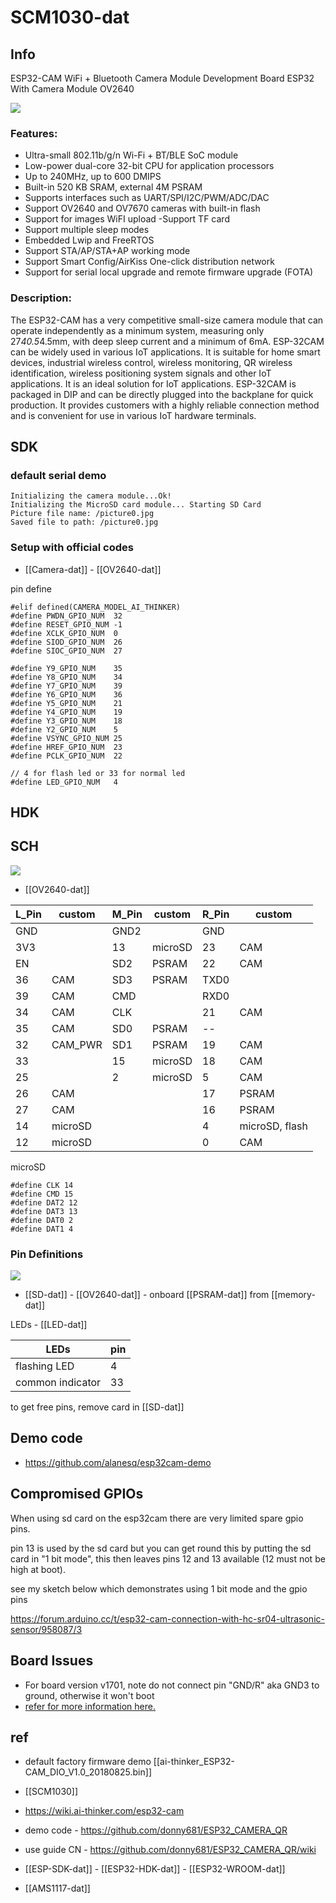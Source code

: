 
# SCM1030-dat 


## Info 


ESP32-CAM WiFi + Bluetooth Camera Module Development Board ESP32 With Camera Module OV2640
 
 ![](2023-12-04-18-15-59.png)


### Features:
 
- Ultra-small 802.11b/g/n Wi-Fi + BT/BLE SoC module
- Low-power dual-core 32-bit CPU for application processors
- Up to 240MHz, up to 600 DMIPS
- Built-in 520 KB SRAM, external 4M PSRAM
- Supports interfaces such as UART/SPI/I2C/PWM/ADC/DAC
- Support OV2640 and OV7670 cameras with built-in flash
- Support for images WiFI upload
-Support TF card
- Support multiple sleep modes
- Embedded Lwip and FreeRTOS
- Support STA/AP/STA+AP working mode
- Support Smart Config/AirKiss One-click distribution network
- Support for serial local upgrade and remote firmware upgrade (FOTA)
 
### Description:
 
The ESP32-CAM has a very competitive small-size camera module that can operate independently as a minimum system, measuring only 27*40.5*4.5mm, with deep sleep current and a minimum of 6mA.
ESP-32CAM can be widely used in various IoT applications. It is suitable for home smart devices, industrial wireless control, wireless monitoring, QR wireless identification, wireless positioning system signals and other IoT applications. It is an ideal solution for IoT applications.
ESP-32CAM is packaged in DIP and can be directly plugged into the backplane for quick production. It provides customers with a highly reliable connection method and is convenient for use in various IoT hardware terminals.

## SDK


### default serial demo 

    Initializing the camera module...Ok!
    Initializing the MicroSD card module... Starting SD Card
    Picture file name: /picture0.jpg
    Saved file to path: /picture0.jpg

### Setup with official codes 

- [[Camera-dat]] - [[OV2640-dat]]

pin define 

    #elif defined(CAMERA_MODEL_AI_THINKER)
    #define PWDN_GPIO_NUM  32
    #define RESET_GPIO_NUM -1
    #define XCLK_GPIO_NUM  0
    #define SIOD_GPIO_NUM  26
    #define SIOC_GPIO_NUM  27

    #define Y9_GPIO_NUM    35
    #define Y8_GPIO_NUM    34
    #define Y7_GPIO_NUM    39
    #define Y6_GPIO_NUM    36
    #define Y5_GPIO_NUM    21
    #define Y4_GPIO_NUM    19
    #define Y3_GPIO_NUM    18
    #define Y2_GPIO_NUM    5
    #define VSYNC_GPIO_NUM 25
    #define HREF_GPIO_NUM  23
    #define PCLK_GPIO_NUM  22

    // 4 for flash led or 33 for normal led
    #define LED_GPIO_NUM   4


## HDK 

## SCH 

![](2024-12-28-16-37-39.png)

- [[OV2640-dat]]


| L_Pin | custom  | M_Pin | custom  | R_Pin | custom         |
|-------|---------|-------|---------|-------|----------------|
| GND   |         | GND2  |         | GND   |                |
| 3V3   |         | 13    | microSD | 23    | CAM            |
| EN    |         | SD2   | PSRAM   | 22    | CAM            |
| 36    | CAM     | SD3   | PSRAM   | TXD0  |                |
| 39    | CAM     | CMD   |         | RXD0  |                |
| 34    | CAM     | CLK   |         | 21    | CAM            |
| 35    | CAM     | SD0   | PSRAM   | --    |                |
| 32    | CAM_PWR | SD1   | PSRAM   | 19    | CAM            |
| 33    |         | 15    | microSD | 18    | CAM            |
| 25    |         | 2     | microSD | 5     | CAM            |
| 26    | CAM     |       |         | 17    | PSRAM          |
| 27    | CAM     |       |         | 16    | PSRAM          |
| 14    | microSD |       |         | 4     | microSD, flash |
| 12    | microSD |       |         | 0     | CAM            |

microSD

    #define CLK 14 
    #define CMD 15
    #define DAT2 12
    #define DAT3 13
    #define DAT0 2
    #define DAT1 4

### Pin Definitions 

![](2024-12-28-17-36-00.png)


- [[SD-dat]] - [[OV2640-dat]] - onboard [[PSRAM-dat]] from [[memory-dat]]

LEDs - [[LED-dat]]

| LEDs             | pin |
| ---------------- | --- |
| flashing LED     | 4   |
| common indicator | 33  |

to get free pins, remove card in [[SD-dat]] 


## Demo code 

- https://github.com/alanesq/esp32cam-demo


## Compromised GPIOs 

When using sd card on the esp32cam there are very limited spare gpio pins.

pin 13 is used by the sd card but you can get round this by putting the sd card in "1 bit mode", this then leaves pins 12 and 13 available (12 must not be high at boot).

see my sketch below which demonstrates using 1 bit mode and the gpio pins

https://forum.arduino.cc/t/esp32-cam-connection-with-hc-sr04-ultrasonic-sensor/958087/3


## Board Issues 

- For board version v1701, note do not connect pin "GND/R" aka GND3 to ground, otherwise it won't boot
- [refer for more information here. ](https://esp32.com/viewtopic.php?f=12&t=29647&sid=fed114d9e4f87cf6634c7ad145a5d8df&start=10)

## ref 

- default factory firmware demo [[ai-thinker_ESP32-CAM_DIO_V1.0_20180825.bin]]


- [[SCM1030]]
- https://wiki.ai-thinker.com/esp32-cam
- demo code - https://github.com/donny681/ESP32_CAMERA_QR
- use guide CN - https://github.com/donny681/ESP32_CAMERA_QR/wiki

- [[ESP-SDK-dat]] - [[ESP32-HDK-dat]] - [[ESP32-WROOM-dat]]

- [[AMS1117-dat]]

